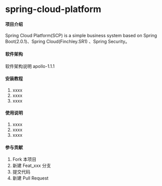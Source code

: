 # spring-cloud-platform

#### 项目介绍
Spring Cloud Platform(SCP) is a simple business system based on Spring Boot(2.0.1)、Spring Cloud(Finchley.SR1) 、Spring Security。

#### 软件架构
软件架构说明
apollo-1.1.1

#### 安装教程

1. xxxx
2. xxxx
3. xxxx

#### 使用说明

1. xxxx
2. xxxx
3. xxxx

#### 参与贡献

1. Fork 本项目
2. 新建 Feat_xxx 分支
3. 提交代码
4. 新建 Pull Request

